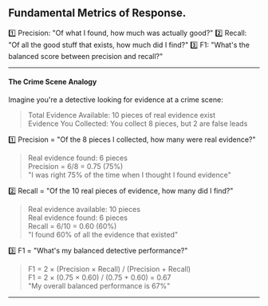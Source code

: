 ## Fundamental Metrics of Response.

1️⃣ Precision: "Of what I found, how much was actually good?"
2️⃣ Recall: "Of all the good stuff that exists, how much did I find?"
3️⃣ F1: "What's the balanced score between precision and recall?"

---
#### The Crime Scene Analogy
Imagine you're a detective looking for evidence at a crime scene:

> Total Evidence Available: 10 pieces of real evidence exist  
> Evidence You Collected: You collect 8 pieces, but 2 are false leads  

1️⃣ Precision = "Of the 8 pieces I collected, how many were real evidence?"

> Real evidence found: 6 pieces  
> Precision = 6/8 = 0.75 (75%)  
> "I was right 75% of the time when I thought I found evidence"  

2️⃣ Recall = "Of the 10 real pieces of evidence, how many did I find?"

> Real evidence available: 10 pieces  
> Real evidence found: 6 pieces  
> Recall = 6/10 = 0.60 (60%)  
> "I found 60% of all the evidence that existed"  

3️⃣ F1 = "What's my balanced detective performance?"

> F1 = 2 × (Precision × Recall) / (Precision + Recall)  
> F1 = 2 × (0.75 × 0.60) / (0.75 + 0.60) = 0.67  
> "My overall balanced performance is 67%"  

---
